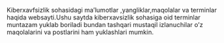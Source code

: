 Kiberxavfsizlik sohasidagi ma’lumotlar ,yangliklar,maqolalar va terminlar haqida websayti.Ushu saytda kiberxavsizlik sohasiga oid terminlar 
muntazam yuklab boriladi bundan tashqari mustaqil izlanuchilar o’z maqolalarini va postlarini ham yuklashlari mumkin.
